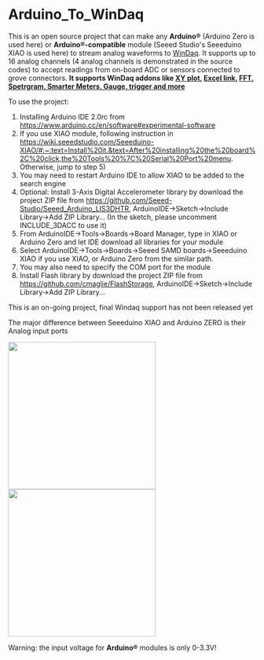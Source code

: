 # Arduino_To_WinDaq
This is an open source project that can make any **Arduino®** (Arduino Zero is used here) or **Arduino®-compatible** module (Seeed Studio's Seeeduino XIAO is used here) to stream analog waveforms to [WinDaq](https://www.dataq.com/products/windaq/). It supports up to 16 analog channels (4 analog channels is demonstrated in the source codes) to accept readings from on-board ADC or sensors connected to grove connectors. **It supports WinDaq addons like [XY plot](https://www.dataq.com/products/windaq/add_ons/index.htm), [Excel link](https://www.dataq.com/products/windaq/windaqxl/product.html), [FFT, Spetrgram, Smarter Meters, Gauge, trigger and more](http://www.ultimaserial.com/wdspectrum.html)**

To use the project:
1) Installing Arduino IDE 2.0rc from https://www.arduino.cc/en/software#experimental-software
2) If you use XIAO module, following instruction in https://wiki.seeedstudio.com/Seeeduino-XIAO/#:~:text=Install%20it.&text=After%20installing%20the%20board%2C%20click,the%20Tools%20%7C%20Serial%20Port%20menu. Otherwise, jump to step 5)
3) You may need to restart Arduino IDE to allow XIAO to be added to the search engine
4) Optional: Install 3-Axis Digital Accelerometer library by download the project ZIP file from https://github.com/Seeed-Studio/Seeed_Arduino_LIS3DHTR, ArduinoIDE->Sketch->Include Library->Add ZIP Library... (In the sketch, please uncomment INCLUDE_3DACC to use it)
5) From ArduinoIDE->Tools->Boards->Board Manager, type in XIAO or Arduino Zero and let IDE download all libraries for your module
6) Select ArduinoIDE->Tools->Boards->Seeed SAMD boards->Seeeduino XIAO if you use XIAO, or Arduino Zero from the similar path. 
7) You may also need to specify the COM port for the module
8) Install Flash library by download the project ZIP file from https://github.com/cmaglie/FlashStorage, ArduinoIDE->Sketch->Include Library->Add ZIP Library...

This is an on-going project, final Windaq support has not been released yet

The major difference between Seeeduino XIAO and Arduino ZERO is their Analog input ports

<img src="http://cdn.shopify.com/s/files/1/0506/1689/3647/products/ABX00003_01.iso_d6dab5cd-56ad-4eb2-8381-bc1ea6de29fb_866x686.jpg" width="300" height="300">  <img src="https://www.chip1stop.com/img/product/SEED/seeeduino-xiao-preview_1.jpg" width="300" height="300">  

Warning: the input voltage for **Arduino®** modules is only 0-3.3V! 
